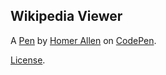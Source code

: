 Wikipedia Viewer
----------------


A [Pen](https://codepen.io/HomerAllen/pen/XNzObY) by [Homer Allen](http://codepen.io/HomerAllen) on [CodePen](http://codepen.io/).

[License](https://codepen.io/HomerAllen/pen/XNzObY/license).
